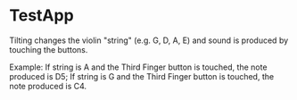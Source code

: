 # TestApp

Tilting changes the violin "string" (e.g. G, D, A, E) and sound is produced by touching the buttons.

Example:
  If string is A and the Third Finger button is touched, the note produced is D5;
  If string is G and the Third Finger button is touched, the note produced is C4.
